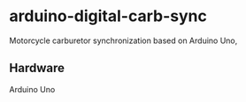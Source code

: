 # arduino-digital-carb-sync
Motorcycle carburetor synchronization based on Arduino Uno, 

## Hardware
Arduino Uno

